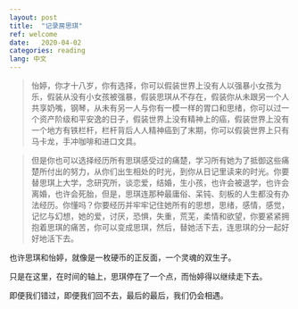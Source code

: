 ```yaml
---
layout: post
title:  "记录房思琪"
ref: welcome
date:   2020-04-02
categories: reading
lang: 中文
---
```


> 怡婷，你才十八岁，你有选择，你可以假装世界上没有人以强暴小女孩为乐，假装从没有小女孩被强暴，假装思琪从不存在，假装你从未跟另一个人共享奶嘴，钢琴，从未有另一人与你有一模一样的胃口和思绪，你可以过一个资产阶级和平安逸的日子，假装世界上没有精神上的癌，假装世界上没有一个地方有铁栏杆，栏杆背后人人精神癌到了末期，你可以假装世界上只有马卡龙，手冲咖啡和进口文具。

>但是你也可以选择经历所有思琪感受过的痛楚，学习所有她为了抵御这些痛楚所付出的努力，从你们出生相处的时光，到你从日记里读来的时光。你要替思琪上大学，念研究所，谈恋爱，结婚，生小孩，也许会被退学，也许会离婚，也许会死胎，但是，思琪连那种最庸俗、呆钝、刻板的人生都没有办法经历。你懂吗？你要经历并牢牢记住她所有的思想，思绪，感情，感觉，记忆与幻想，她的爱，讨厌，恐惧，失重，荒芜，柔情和欲望，你要紧紧拥抱着思琪的痛苦，你可以变成思琪，然后，替她活下去，连思琪的分一起好好地活下去。



也许思琪和怡婷，就像是一枚硬币的正反面，一个灵魂的双生子。

只是在这里，在时间的轴上，思琪停在了一个点，而怡婷得以继续走下去。

即便我们错过，即便我们回不去，最后的最后，我们仍会相遇。

